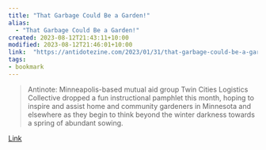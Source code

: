 ```yaml
---
title: "That Garbage Could Be a Garden!"
alias:
  - "That Garbage Could Be a Garden!"
created: 2023-08-12T21:43:11+10:00
modified: 2023-08-12T21:46:01+10:00
link:  "https://antidotezine.com/2023/01/31/that-garbage-could-be-a-garden/"
tags:
- bookmark
---
```


> Antinote: Minneapolis-based mutual aid group Twin Cities Logistics Collective dropped a fun instructional pamphlet this month, hoping to inspire and assist home and community gardeners in Minnesota and elsewhere as they begin to think beyond the winter darkness towards a spring of abundant sowing.

[Link](https://antidotezine.com/2023/01/31/that-garbage-could-be-a-garden/)